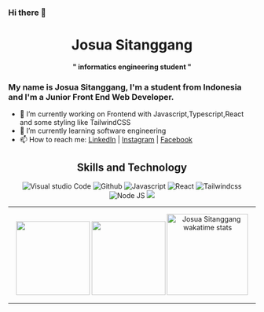 ### Hi there 👋
<h1 align="center">Josua Sitanggang</h1>
<p align="center"><strong>" informatics engineering student "</strong></p>

### My name is Josua Sitanggang, I'm a student from Indonesia and I'm a Junior  Front End Web Developer.
- 🔭 I’m currently working on Frontend with Javascript,Typescript,React and some styling like TailwindCSS
- 🌱 I’m currently learning software engineering
- 📫 How to reach me: <a href="https://www.linkedin.com/in/josua-sitanggang-25898b214/" target="_blank">LinkedIn</a> | <a href="https://www.instagram.com/josuastng/">Instagram</a>
| <a href="https://www.facebook.com/profile.php?id=100009735270078">Facebook</a>

<h2 align="center">Skills and Technology</h2>
<div align="center">
 
  <img alt="Visual studio Code" src="https://img.shields.io/badge/-VS%20Code-0066b8?style=for-the-badge&logo=Visual%20Studio%20Code&logoColor=white"/>

  <img alt="Github" src="https://img.shields.io/badge/-Github-black?style=for-the-badge&logo=GitHub&logoColor=white"/>
  <img alt="Javascript" src="https://img.shields.io/badge/-Javascript-f2db1d?style=for-the-badge&logo=JavaScript&logoColor=black"/>
  <img alt="React" src="https://img.shields.io/badge/-React-61dafb?style=for-the-badge&logo=React&logoColor=black"/>
  <img alt="Tailwindcss" src="https://img.shields.io/badge/-Tailwindcss-0ea5e9?style=for-the-badge&logo=Tailwind%20CSS&logoColor=white"/>
  <img alt="Node JS" src="https://img.shields.io/badge/-Node%20JS-026e00?style=for-the-badge&logo=Node.js&logoColor=white"/>
 <img  alt"Typescript" src="https://img.shields.io/badge/typescript-%23007ACC.svg?style=for-the-badge&logo=typescript&logoColor=white"/>
   
---
<!-- ![Anurag's GitHub stats](https://github-readme-stats.vercel.app/api?username=josua-stng&theme=algolia&show_icons=true)
[![Top Langs](https://github-readme-stats.vercel.app/api/top-langs/?username=josua-stng&theme=algolia&show_icons=true&layout=compact)](https://github.com/josua-stng) -->
<img height="150em" src="https://github-readme-stats-eight-theta.vercel.app/api?username=josua-stng&show_icons=true&theme=algolia&include_all_commits=true&count_private=true"/>
<img height="150em" src="https://github-readme-stats-eight-theta.vercel.app/api/top-langs/?username=josua-stng&layout=compact&langs_count=8&theme=algolia"/>
 <img style="height: 165px;" alt="Josua Sitanggang wakatime stats" src="https://github-readme-stats.vercel.app/api/wakatime?username=josuastng&theme=algolia&langs_count=4"/> 


---
<!--

- 👯 I’m looking to collaborate on ...
- 🤔 I’m looking for help with ...
- 💬 Ask me about ...
- 😄 Pronouns: ...
- ⚡ Fun fact: ...
-->
